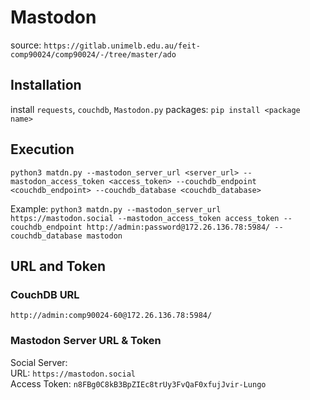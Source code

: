 # Mastodon

source: 
`https://gitlab.unimelb.edu.au/feit-comp90024/comp90024/-/tree/master/ado`

## Installation
install `requests`, `couchdb`, `Mastodon.py` packages:
`pip install <package name>`

## Execution
`python3 matdn.py --mastodon_server_url <server_url> --mastodon_access_token <access_token> --couchdb_endpoint <couchdb_endpoint> --couchdb_database <couchdb_database>`
<br>

Example: `python3 matdn.py --mastodon_server_url https://mastodon.social --mastodon_access_token access_token --couchdb_endpoint http://admin:password@172.26.136.78:5984/ --couchdb_database mastodon`

## URL and Token
### CouchDB URL <br>
`http://admin:comp90024-60@172.26.136.78:5984/`

### Mastodon Server URL & Token
Social Server: <br>
URL: `https://mastodon.social`<br>
Access Token: `n8FBg0C8kB3BpZIEc8trUy3FvQaF0xfujJvir-Lungo`<br>



